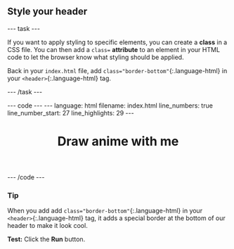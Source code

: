 <h2 class="c-project-heading--task">Style your header</h2>

--- task ---

If you want to apply styling to specific elements, you can create a **class** in a CSS file. You can then add a `class=` **attribute** to an element in your HTML code to let the browser know what styling should be applied. 

Back in your `index.html` file, add `class="border-bottom"`{:.language-html} in your `<header>`{:.language-html} tag.

--- /task ---

<div class="c-project-code">
--- code ---
---
language: html
filename: index.html
line_numbers: true
line_number_start: 27
line_highlights: 29
---
  <body>
    <!-- The page header code goes here -->
    <header class="border-bottom">
      <h1>Draw anime with me</h1>
    </header>

--- /code ---
</div>



<div class="c-project-callout c-project-callout--tip">

### Tip

When you add add `class="border-bottom"`{:.language-html} in your `<header>`{:.language-html} tag, it adds a special border at the bottom of our header to make it look cool.

</div>

**Test:** Click the **Run** button. 